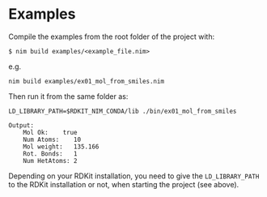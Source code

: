 # Examples

Compile the examples from the root folder of the project with:

    $ nim build examples/<example_file.nim>

e.g.

    nim build examples/ex01_mol_from_smiles.nim

Then run it from the same folder as:

    LD_LIBRARY_PATH=$RDKIT_NIM_CONDA/lib ./bin/ex01_mol_from_smiles

    Output:
        Mol Ok:    true
        Num Atoms:    10
        Mol weight:   135.166
        Rot. Bonds:   1
        Num HetAtoms: 2

Depending on your RDKit installation, you need to give the `LD_LIBRARY_PATH` to the RDKit installation or not, when starting the project (see above).